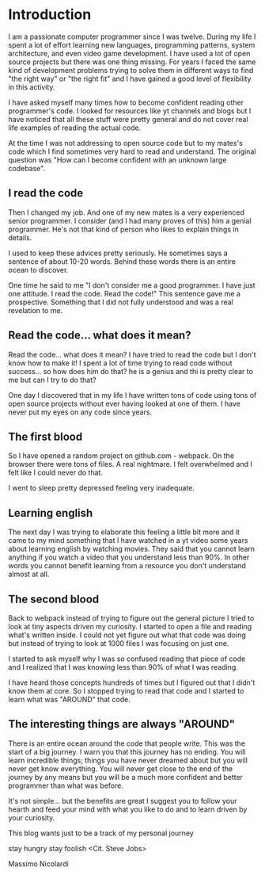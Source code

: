 # Introduction

I am a passionate computer programmer since I was twelve. 
During my life I spent a lot of effort learning new languages, programming patterns, system architecture, and even video game development. I have used a lot of open source projects but there was one thing missing.
For years I faced the same kind of development problems trying to solve them in different ways to find "the right way" or "the right fit" and I have gained a good level of flexibility in this activity.

I have asked myself many times how to become confident reading other programmer's code.
I looked for resources like yt channels and blogs but I have noticed that all these stuff were pretty general and do not cover real life examples of reading the actual code.

At the time I was not addressing to open source code but to my mates's code which I find sometimes very hard to read and understand. The original question was "How can I become confident with an unknown large codebase".

## I read the code

Then I changed my job. And one of my new mates is a very experienced senior programmer.
I consider (and I had many proves of this) him a genial programmer. He's not that kind of person who likes to explain things in details.

I used to keep these advices pretty seriously. He sometimes says a sentence of about 10-20 words.
Behind these words there is an entire ocean to discover.

One time he said to me "I don't consider me a good programmer. I have just one attitude. I read the code. Read the code!"
This sentence gave me a prospective. Something that I did not fully understood and was a real revelation to me.

## Read the code... what does it mean?
Read the code... what does it mean? I have tried to read the code but I don't know how to make it! I spent a lot of time trying to read code without success... so how does him do that? he is a genius and thi is pretty clear to me but can I try to do that?

One day I discovered that in my life I have written tons of code using tons of open source projects without ever having looked at one of them. I have never put my eyes on any code since years.

## The first blood
So I have opened a random project on github.com - webpack. 
On the browser there were tons of files. A real nightmare. I felt overwhelmed and I felt like I could never do that.

I went to sleep pretty depressed feeling very inadequate. 

## Learning english
The next day I was trying to elaborate this feeling a little bit more and it came to my mind something that I have watched in a yt video some years about learning english by watching movies.
They said that you cannot learn anything if you watch a video that you understand less than 90%.
In other words you cannot benefit learning from a resource you don't understand almost at all.

## The second blood
Back to webpack instead of trying to figure out the general picture I tried to look at tiny aspects driven my curiosity.
I started to open a file and reading what's written inside. 
I could not yet figure out what that code was doing but instead of trying to look at 1000 files I was focusing on just one.

I started to ask myself why I was so confused reading that piece of code and I realized that I was knowing less than 90% of what I was reading.

I have heard those concepts hundreds of times but I figured out that I didn't know them at core. So I stopped trying to read that code and I started to learn what was "AROUND" that code.

## The interesting things are always "AROUND"
There is an entire ocean around the code that people write.
This was the start of a big journey. I warn you that this journey has no ending. You will learn incredible things;  things you have never dreamed about but you will never get know everything.
You will never get close to the end of the journey by any means but you will be a much more confident and better programmer than what was before.

It's not simple... but the benefits are great
I suggest you to follow your hearth and feed your mind with what you like to do and to learn driven by your curiosity.

This blog wants just to be a track of my personal journey

stay hungry stay foolish  <Cit. Steve Jobs>

Massimo Nicolardi

